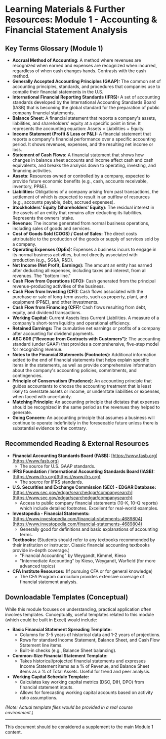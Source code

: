 # Learning Materials & Further Resources: Module 1 - Accounting & Financial Statement Analysis

## Key Terms Glossary (Module 1)

*   **Accrual Method of Accounting:** A method where revenues are recognized when earned and expenses are recognized when incurred, regardless of when cash changes hands. Contrasts with the cash method.
*   **Generally Accepted Accounting Principles (GAAP):** The common set of accounting principles, standards, and procedures that companies use to compile their financial statements in the U.S.
*   **International Financial Reporting Standards (IFRS):** A set of accounting standards developed by the International Accounting Standards Board (IASB) that is becoming the global standard for the preparation of public company financial statements.
*   **Balance Sheet:** A financial statement that reports a company's assets, liabilities, and shareholders' equity at a specific point in time. It represents the accounting equation: Assets = Liabilities + Equity.
*   **Income Statement (Profit & Loss or P&L):** A financial statement that reports a company's financial performance over a specific accounting period. It shows revenues, expenses, and the resulting net income or loss.
*   **Statement of Cash Flows:** A financial statement that shows how changes in balance sheet accounts and income affect cash and cash equivalents, and breaks the analysis down to operating, investing, and financing activities.
*   **Assets:** Resources owned or controlled by a company, expected to provide future economic benefits (e.g., cash, accounts receivable, inventory, PP&E).
*   **Liabilities:** Obligations of a company arising from past transactions, the settlement of which is expected to result in an outflow of resources (e.g., accounts payable, debt, accrued expenses).
*   **Stockholders' Equity (Shareholders' Equity):** The residual interest in the assets of an entity that remains after deducting its liabilities. Represents the owners' stake.
*   **Revenue:** The income generated from normal business operations, including sales of goods and services.
*   **Cost of Goods Sold (COGS) / Cost of Sales:** The direct costs attributable to the production of the goods or supply of services sold by a company.
*   **Operating Expenses (OpEx):** Expenses a business incurs to engage in its normal business activities, but not directly associated with production (e.g., SG&A, R&D).
*   **Net Income (Net Profit, Earnings):** The amount an entity has earned after deducting all expenses, including taxes and interest, from all revenues. The "bottom line."
*   **Cash Flow from Operations (CFO):** Cash generated from the principal revenue-producing activities of the business.
*   **Cash Flow from Investing (CFI):** Cash flows associated with the purchase or sale of long-term assets, such as property, plant, and equipment (PP&E), and other investments.
*   **Cash Flow from Financing (CFF):** Cash flows resulting from debt, equity, and dividend transactions.
*   **Working Capital:** Current Assets less Current Liabilities. A measure of a company's short-term liquidity and operational efficiency.
*   **Retained Earnings:** The cumulative net earnings or profits of a company after accounting for dividend payments.
*   **ASC 606 ("Revenue from Contracts with Customers"):** The accounting standard (under GAAP) that provides a comprehensive, five-step model for recognizing revenue.
*   **Notes to the Financial Statements (Footnotes):** Additional information added to the end of financial statements that helps explain specific items in the statements, as well as provide comprehensive information about the company's accounting policies, commitments, and contingencies.
*   **Principle of Conservatism (Prudence):** An accounting principle that guides accountants to choose the accounting treatment that is least likely to overstate assets or income, or understate liabilities or expenses, when faced with uncertainty.
*   **Matching Principle:** An accounting principle that dictates that expenses should be recognized in the same period as the revenues they helped to generate.
*   **Going Concern:** An accounting principle that assumes a business will continue to operate indefinitely in the foreseeable future unless there is substantial evidence to the contrary.

## Recommended Reading & External Resources

*   **Financial Accounting Standards Board (FASB):** [https://www.fasb.org](https://www.fasb.org)
    *   The source for U.S. GAAP standards.
*   **IFRS Foundation / International Accounting Standards Board (IASB):** [https://www.ifrs.org](https://www.ifrs.org)
    *   The source for IFRS standards.
*   **U.S. Securities and Exchange Commission (SEC) - EDGAR Database:** [https://www.sec.gov/edgar/searchedgar/companysearch](https://www.sec.gov/edgar/searchedgar/companysearch)
    *   Access to public company financial statements (10-K, 10-Q reports) which include detailed footnotes. Excellent for real-world examples.
*   **Investopedia - Financial Statements:** [https://www.investopedia.com/financial-statements-4689804](https://www.investopedia.com/financial-statements-4689804)
    *   Generally good for definitions and basic explanations of accounting terms.
*   **Textbooks:** (Students should refer to any textbooks recommended by their institution or instructor. Classic financial accounting textbooks provide in-depth coverage.)
    *   "Financial Accounting" by Weygandt, Kimmel, Kieso
    *   "Intermediate Accounting" by Kieso, Weygandt, Warfield (for more advanced topics)
*   **CFA Institute Resources:** (If pursuing CFA or for general knowledge)
    *   The CFA Program curriculum provides extensive coverage of financial statement analysis.

## Downloadable Templates (Conceptual)

While this module focuses on understanding, practical application often involves templates. Conceptually, useful templates related to this module (which could be built in Excel) would include:

*   **Basic Financial Statement Spreading Template:**
    *   Columns for 3-5 years of historical data and 1-2 years of projections.
    *   Rows for standard Income Statement, Balance Sheet, and Cash Flow Statement line items.
    *   Built-in checks (e.g., Balance Sheet balancing).
*   **Common-Size Financial Statement Template:**
    *   Takes historical/projected financial statements and expresses Income Statement items as a % of Revenue, and Balance Sheet items as a % of Total Assets. Useful for trend and peer analysis.
*   **Working Capital Schedule Template:**
    *   Calculates key working capital metrics (DSO, DIH, DPO) from financial statement inputs.
    *   Allows for forecasting working capital accounts based on activity ratio assumptions.

*(Note: Actual template files would be provided in a real course environment.)*

---
This document should be considered a supplement to the main Module 1 content.

